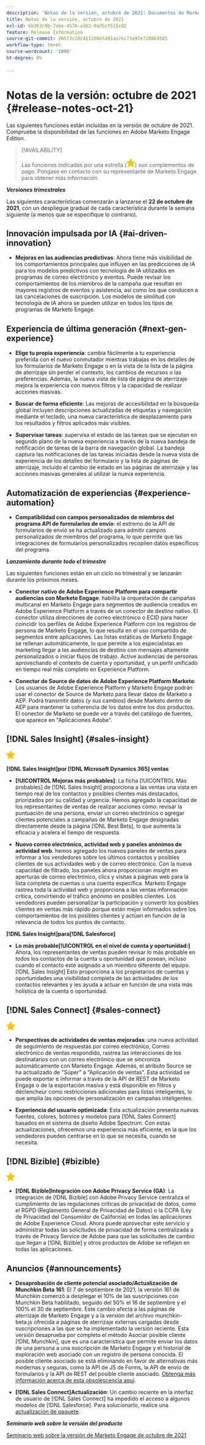 ```yaml
---
description: 'Notas de la versión, octubre de 2021: Documentos de Marketo: documentación del producto'
title: Notas de la versión, octubre de 2021
exl-id: 6b363c9b-7abe-4576-a362-0ad5cf515c02
feature: Release Information
source-git-commit: 26573c20c411208e5a01aa7ec73a97e7208b35d5
workflow-type: tm+mt
source-wordcount: '1090'
ht-degree: 0%

---
```


# Notas de la versión: octubre de 2021 {#release-notes-oct-21}

Las siguientes funciones están incluidas en la versión de octubre de 2021. Compruebe la disponibilidad de las funciones en Adobe Marketo Engage Edition.

>[!AVAILABILITY]
>
>Las funciones indicadas por una estrella (![](assets/yellow-star.png)) son complementos de pago. Póngase en contacto con su representante de Marketo Engage para obtener más información.

**_Versiones trimestrales_**

Las siguientes características comenzarán a lanzarse el **22 de octubre de 2021**, con un despliegue gradual de cada característica durante la semana siguiente (a menos que se especifique lo contrario).

## Innovación impulsada por IA {#ai-driven-innovation}

* **Mejoras en las audiencias predictivas**: Ahora tiene más visibilidad de los comportamientos principales que influyen en las predicciones de IA para los modelos predictivos con tecnología de IA utilizados en programas de correo electrónico y eventos. Puede revisar los comportamientos de los miembros de la campaña que resultan en mayores registros de eventos y asistencia, así como los que conducen a las cancelaciones de suscripción. Los modelos de similitud con tecnología de IA ahora se pueden utilizar en todos los tipos de programas de Marketo Engage.

## Experiencia de última generación {#next-gen-experience}

* **Elige tu propia experiencia**: cambia fácilmente a tu experiencia preferida con el nuevo conmutador mientras trabajas en los detalles de los formularios de Marketo Engage o en la vista de la lista de la página de aterrizaje sin perder el contexto, los cambios de recursos o las preferencias. Además, la nueva vista de lista de página de aterrizaje mejora la experiencia con nuevos filtros y la capacidad de realizar acciones masivas.

* **Buscar de forma eficiente**: Las mejoras de accesibilidad en la búsqueda global incluyen descripciones actualizadas de etiquetas y navegación mediante el teclado, una nueva característica de desplazamiento para los resultados y filtros aplicados más visibles.

* **Supervisar tareas**: supervisa el estado de las tareas que se ejecutan en segundo plano de la nueva experiencia a través de la nueva bandeja de notificación de tareas de la barra de navegación global. La bandeja captura las notificaciones de las tareas iniciadas desde la nueva vista de experiencia de los detalles del formulario y la lista de páginas de aterrizaje, incluido el cambio de estado en las páginas de aterrizaje y las acciones masivas generales al utilizar la nueva experiencia.

## Automatización de experiencias {#experience-automation}

* **Compatibilidad con campos personalizados de miembros del programa API de formularios de envío**: el extremo de la API de formularios de envío se ha actualizado para admitir campos personalizados de miembros del programa, lo que permite que las integraciones de formularios personalizados recopilen datos específicos del programa.

**_Lanzamiento durante todo el trimestre_**

Las siguientes funciones están en un ciclo no trimestral y se lanzarán durante los próximos meses.

* **Conector nativo de Adobe Experience Platform para compartir audiencias con Marketo Engage**: habilita la orquestación de campañas multicanal en Marketo Engage para segmentos de audiencia creados en Adobe Experience Platform a través de un conector de destino nativo. El conector utiliza direcciones de correo electrónico o ECID para hacer coincidir los perfiles de Adobe Experience Platform con los registros de persona de Marketo Engage, lo que resulta en el uso compartido de segmentos entre aplicaciones. Las listas estáticas de Marketo Engage se rellenan automáticamente, lo que permite a los especialistas en marketing llegar a las audiencias de destino con mensajes altamente personalizados o iniciar flujos de trabajo. Active audiencias de personas aprovechando el contexto de cuenta y oportunidad, y un perfil unificado en tiempo real más completo en Experience Platform.

* **Conector de Source de datos de Adobe Experience Platform Marketo**: Los usuarios de Adobe Experience Platform y Marketo Engage podrán usar el conector de Source de Marketo para llevar datos de Marketo a AEP. Podrá transmitir datos (y sus cambios) desde Marketo dentro de AEP para mantener la coherencia de los datos entre los dos productos. El conector de Marketo se puede ver a través del catálogo de fuentes, que aparece en &quot;Aplicaciones Adobe&quot;.

## [!DNL Sales Insight] {#sales-insight}

![(estrella)](assets/yellow-star.png)

**[!DNL Sales Insight]por [!DNL Microsoft Dynamics 365] ventas**

* **[!UICONTROL Mejoras más probables]**: La ficha [!UICONTROL Más probables] de [!DNL Sales Insight] proporciona a las ventas una vista en tiempo real de los contactos y posibles clientes más destacados, priorizados por su calidad y urgencia. Hemos agregado la capacidad de los representantes de ventas de realizar acciones como: revisar la puntuación de una persona, enviar un correo electrónico o agregar clientes potenciales a campañas de Marketo Engage designadas directamente desde la página [!DNL Best Bets], lo que aumenta la eficacia y acelera el tiempo de respuesta.

* **Nuevo correo electrónico, actividad web y paneles anónimos de actividad web**: hemos agregado los nuevos paneles de ventas para informar a los vendedores sobre los últimos contactos y posibles clientes de sus actividades web y de correo electrónico. Con la nueva capacidad de filtrado, los paneles ahora proporcionan insight en aperturas de correo electrónico, clics y visitas a páginas web para la lista completa de cuentas o una cuenta específica. Marketo Engage rastrea toda la actividad web y proporciona a las ventas información crítica, convirtiendo el tráfico anónimo en posibles clientes. Los vendedores pueden personalizar la participación y convertir los posibles clientes en ventas más rápido porque están mejor informados sobre los comportamientos de los posibles clientes y actúan en función de la relevancia de todos los puntos de contacto.

**[!DNL Sales Insight]para[!DNL Salesforce]**

* **Lo más probable[!UICONTROL  en el nivel de cuenta y oportunidad:]** Ahora, los representantes de ventas pueden revisar lo más probable en todos los contactos de la cuenta u oportunidad que posean, incluso cuando el contacto esté asignado a un miembro diferente del equipo. [!DNL Sales Insight] Esto proporciona a los propietarios de cuentas y oportunidades una visibilidad completa de las actividades de los contactos relevantes y les ayuda a actuar en función de una vista más holística de la cuenta o oportunidad.

## [!DNL Sales Connect] {#sales-connect}

![(estrella)](assets/yellow-star.png)

* **Perspectivas de actividades de ventas mejoradas**: una nueva actividad de seguimiento de respuestas por correo electrónico, Correo electrónico de ventas respondido, rastrea las interacciones de los destinatarios con un correo electrónico que se sincroniza automáticamente con Marketo Engage. Además, el atributo Source se ha actualizado de &quot;Súper&quot; a &quot;Aplicación de ventas&quot;. Esta actividad se puede exportar e informar a través de la API de REST de Marketo Engage o de la exportación masiva y está disponible en filtros y déclencheur como restricciones adicionales para listas inteligentes, lo que amplía las opciones de personalización en campañas inteligentes.

* **Experiencia del usuario optimizada**: Esta actualización presenta nuevas fuentes, colores, botones y modelos para [!DNL Sales Connect] basados en el sistema de diseño Adobe Spectrum. Con estas actualizaciones, ofrecemos una experiencia más eficiente, en la que los vendedores pueden centrarse en lo que se necesita, cuando se necesita.

## [!DNL Bizible] {#bizible}

![](assets/yellow-star.png)

* **[!DNL Bizible]Integración con Adobe Privacy Service (GA)**: La integración de [!DNL Bizible] con Adobe Privacy Service centraliza el cumplimiento de las regulaciones críticas de privacidad de datos, como el RGPD (Reglamento General de Privacidad de Datos) o la CCPA (Ley de Privacidad del Consumidor de California) en todas las aplicaciones de Adobe Experience Cloud. Ahora puede aprovechar este servicio y administrar todas las solicitudes de privacidad de forma centralizada a través de Privacy Service de Adobe para que las solicitudes de cambio que llegan a [!DNL Bizible] y otros productos de Adobe se reflejen en todas las aplicaciones.

## Anuncios {#announcements}

* **Desaprobación de cliente potencial asociado/Actualización de Munchkin Beta 161**: El 7 de septiembre de 2021, la versión 161 de Munchkin comenzó a desplegar el 10% de las suscripciones con Munchkin Beta habilitado, seguido del 50% el 16 de septiembre y el 100% el 30 de septiembre. Este cambio afecta a las páginas de aterrizaje de Marketo Engage y a la versión del archivo munchkin-beta.js ofrecida a páginas de aterrizaje externas cargadas desde suscripciones a las que se ha implementado la versión reciente. Esta versión desaprueba por completo el método Asociar posible cliente [!DNL Munchkin], que es una característica que permite enviar los datos de una persona a una suscripción de Marketo Engage y el historial de exploración web asociado con un registro de persona conocida. El posible cliente asociado se está eliminando en favor de alternativas más modernas y seguras, como la API de JS de Forms, la API de envío de formularios y la API de REST del posible cliente asociado. [Obtenga más información acerca de esta obsolescencia aquí](https://developers.marketo.com/blog/deprecation-of-munchkin-associate-lead-method/).

* **[!DNL Sales Connect]Actualización**: Un cambio reciente en la interfaz de usuario de [!DNL Sales Connect] ha impedido el acceso a algunos modelos de [!DNL Salesforce]. Para solucionarlo, realice una [actualización de paquete](/help/marketo/product-docs/marketo-sales-connect/crm/salesforce-customization/sales-connect-customizations-for-crm.md).

**_Seminario web sobre la versión del producto_**

[Seminario web sobre la versión de Marketo Engage de octubre de 2021](https://engage.marketo.com/October_Release_Webinar_On-Demand.html)
